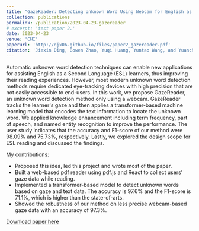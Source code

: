 ```yaml
---
title: "GazeReader: Detecting Unknown Word Using Webcam for English as a Second Language (ESL) Learners."
collection: publications
permalink: /publication/2023-04-23-gazereader
# excerpt: 'test paper 2.'
date: 2023-04-23
venue: 'CHI'
paperurl: 'http://djx06.github.io/files/paper2_gazereader.pdf'
citation: 'Jiexin Ding, Bowen Zhao, Yuqi Huang, Yuntao Wang, and Yuanchun Shi. 2023. GazeReader: Detecting Unknown Word Using Webcam for English as a Second Language (ESL) Learners. <i>In Extended Abstracts of the 2023 CHI Conference on Human Factors in Computing Systems (CHI EA 23).</i>'
---
```

<!-- test paper 2.  -->

Automatic unknown word detection techniques can enable new applications for assisting English as a Second Language (ESL) learners, thus improving their reading experiences. However, most modern unknown word detection methods require dedicated eye-tracking devices with high precision that are not easily accessible to end-users. In this work, we propose GazeReader, an unknown word detection method only using a webcam. GazeReader tracks the learner's gaze and then applies a transformer-based machine learning model that encodes the text information to locate the unknown word. We applied knowledge enhancement including term frequency, part of speech, and named entity recognition to improve the performance. The user study indicates that the accuracy and F1-score of our method were 98.09% and 75.73%, respectively. Lastly, we explored the design scope for ESL reading and discussed the findings. 

My contributions:
* Proposed this idea, led this project and wrote most of the paper.
* Built a web-based pdf reader using pdf.js and React to collect users’ gaze data while reading.
* Implemented a transformer-based model to detect unknown words based on gaze and text data. The accuracy is 97.6% and the F1-score is 71.1%, which is higher than the state-of-arts.
* Showed the robustness of our method on less precise webcam-based gaze data with an accuracy of 97.3%.


[Download paper here](http://djx06.github.io/files/paper2_gazereader.pdf)

<!-- Recommended citation: Jiexin Ding, Bowen Zhao, Yuqi Huang, Yuntao Wang, and Yuanchun Shi. 2023. GazeReader: Detecting Unknown Word Using Webcam for English as a Second Language (ESL) Learners. <i>In Extended Abstracts of the 2023 CHI Conference on Human Factors in Computing Systems (CHI EA '23)</i>. -->